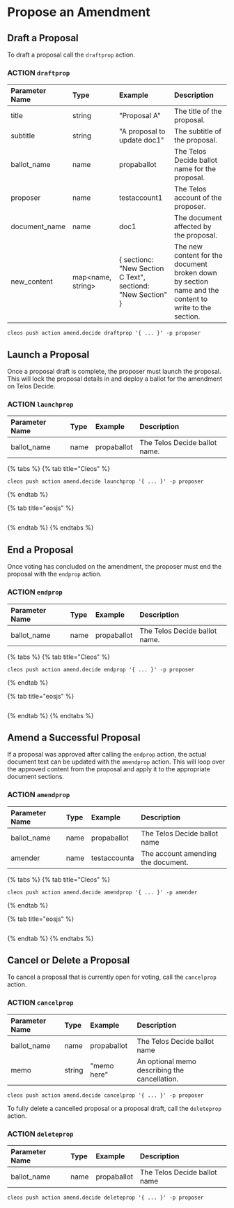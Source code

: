 # Propose an Amendment

## Draft a Proposal

To draft a proposal call the `draftprop` action.

### ACTION `draftprop`

| Parameter Name | Type | Example | Description |
| :--- | :--- | :--- | :--- |
| title | string | "Proposal A" | The title of the proposal. |
| subtitle | string | "A proposal to update doc1" | The subtitle of the proposal. |
| ballot\_name | name | propaballot | The Telos Decide ballot name for the proposal. |
| proposer | name | testaccount1 | The Telos account of the proposer. |
| document\_name | name | doc1 | The document affected by the proposal. |
| new\_content | map&lt;name, string&gt; | { sectionc: "New Section C Text", sectiond: "New Section" } | The new content for the document broken down by section name and the content to write to the section. |

```text
cleos push action amend.decide draftprop '{ ... }' -p proposer
```

## Launch a Proposal

Once a proposal draft is complete, the proposer must launch the proposal. This will lock the proposal details in and deploy a ballot for the amendment on Telos Decide.

### ACTION `launchprop`

| Parameter Name | Type | Example | Description |
| :--- | :--- | :--- | :--- |
| ballot\_name | name | propaballot | The Telos Decide ballot name. |

{% tabs %}
{% tab title="Cleos" %}
```text
cleos push action amend.decide launchprop '{ ... }' -p proposer
```
{% endtab %}

{% tab title="eosjs" %}
```

```
{% endtab %}
{% endtabs %}

## End a Proposal

Once voting has concluded on the amendment, the proposer must end the proposal with the `endprop` action.

### ACTION `endprop`

| Parameter Name | Type | Example | Description |
| :--- | :--- | :--- | :--- |
| ballot\_name | name | propaballot | The Telos Decide ballot name. |

{% tabs %}
{% tab title="Cleos" %}
```text
cleos push action amend.decide endprop '{ ... }' -p proposer
```
{% endtab %}

{% tab title="eosjs" %}
```

```
{% endtab %}
{% endtabs %}

## Amend a Successful Proposal

If a proposal was approved after calling the `endprop` action, the actual document text can be updated with the `amendprop` action. This will loop over the approved content from the proposal and apply it to the appropriate document sections.

### ACTION `amendprop`

| Parameter Name | Type | Example | Description |
| :--- | :--- | :--- | :--- |
| ballot\_name | name | propaballot | The Telos Decide ballot name |
| amender | name | testaccounta | The account amending the document. |

{% tabs %}
{% tab title="Cleos" %}
```text
cleos push action amend.decide amendprop '{ ... }' -p amender
```
{% endtab %}

{% tab title="eosjs" %}
```

```
{% endtab %}
{% endtabs %}

## Cancel or Delete a Proposal

To cancel a proposal that is currently open for voting, call the `cancelprop` action.

### ACTION `cancelprop`

| Parameter Name | Type | Example | Description |
| :--- | :--- | :--- | :--- |
| ballot\_name | name | propaballot | The Telos Decide ballot name |
| memo | string | "memo here" | An optional memo describing the cancellation. |

```text
cleos push action amend.decide cancelprop '{ ... }' -p proposer
```

To fully delete a cancelled proposal or a proposal draft, call the `deleteprop` action.

### ACTION `deleteprop`

| Parameter Name | Type | Example | Description |
| :--- | :--- | :--- | :--- |
| ballot\_name | name | propaballot | The Telos Decide ballot name |

```text
cleos push action amend.decide deleteprop '{ ... }' -p proposer
```

